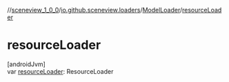 //[sceneview_1_0_0](../../../index.md)/[io.github.sceneview.loaders](../index.md)/[ModelLoader](index.md)/[resourceLoader](resource-loader.md)

# resourceLoader

[androidJvm]\
var [resourceLoader](resource-loader.md): ResourceLoader
